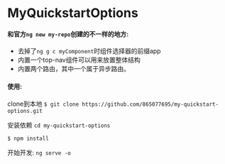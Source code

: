 # MyQuickstartOptions

#### 和官方`ng new my-repo`创建的不一样的地方:
* 去掉了`ng g c myComponent`时组件选择器的前缀app
* 内置一个top-nav组件可以用来放置整体结构
* 内置两个路由，其中一个属于异步路由。
#### 使用:
clone到本地
`$ git clone https://github.com/865077695/my-quickstart-options.git`

安装依赖
`cd my-quickstart-options`

`$ npm install`

开始开发:
`ng serve -o`
